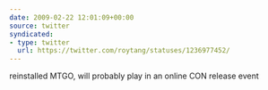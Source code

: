 ```yaml
---
date: 2009-02-22 12:01:09+00:00
source: twitter
syndicated:
- type: twitter
  url: https://twitter.com/roytang/statuses/1236977452/
---
```


reinstalled MTGO, will probably play in an online CON release event